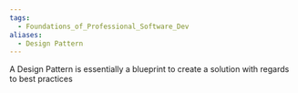 ```yaml
---
tags:
  - Foundations_of_Professional_Software_Dev
aliases:
  - Design Pattern
---
```

A Design Pattern is essentially a blueprint to create a solution with regards to best practices